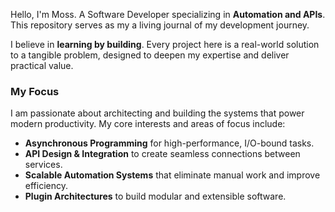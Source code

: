 Hello, I'm Moss. 
A Software Developer specializing in **Automation and APIs**. This repository serves as my a living journal of my development journey.

I believe in **learning by building**. Every project here is a real-world solution to a tangible problem, designed to deepen my expertise and deliver practical value.

### My Focus

I am passionate about architecting and building the systems that power modern productivity. My core interests and areas of focus include:

-   **Asynchronous Programming** for high-performance, I/O-bound tasks.
-   **API Design & Integration** to create seamless connections between services.
-   **Scalable Automation Systems** that eliminate manual work and improve efficiency.
-   **Plugin Architectures** to build modular and extensible software.

